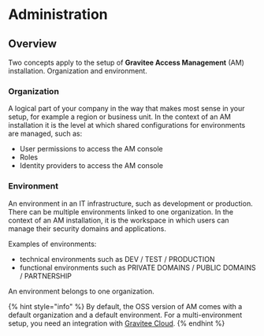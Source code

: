 # Administration

## Overview

Two concepts apply to the setup of **Gravitee Access Management** (AM) installation. Organization and environment.

### Organization

A logical part of your company in the way that makes most sense in your setup, for example a region or business unit. In the context of an AM installation it is the level at which shared configurations for environments are managed, such as:

* User permissions to access the AM console
* Roles
* Identity providers to access the AM console

### Environment

An environment in an IT infrastructure, such as development or production. There can be multiple environments linked to one organization. In the context of an AM installation, it is the workspace in which users can manage their security domains and applications.

Examples of environments:

* technical environments such as DEV / TEST / PRODUCTION
* functional environments such as PRIVATE DOMAINS / PUBLIC DOMAINS / PARTNERSHIP

An environment belongs to one organization.

{% hint style="info" %}
By default, the OSS version of AM comes with a default organization and a default environment. For a multi-environment setup, you need an integration with [Gravitee Cloud](https://docs.gravitee.io/cockpit/3.x/cockpit\_overview\_introduction.html).
{% endhint %}
